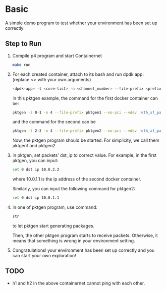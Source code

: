 # Basic

A simple demo program to test whether your environment has been set up correctly

## Step to Run

1. Compile p4 program and start Containernet
   
    ```bash
    make run
    ```

1. For each created container, attach to its bash and run dpdk app: (replace <> with your own arguments)

    ```bash
    <dpdk-app> -l <core-list> -n <channel_number> --file-prefix <prefix> --no-pci --vdev 'eth_af_packet,iface=<veth>' -- <app-args>
    ```

    In this pktgen example, the command for the first docker container can be:

    ```bash
    pktgen -l 0-1 -n 4 --file-prefix pktgen1 --no-pci --vdev 'eth_af_packet,iface=h1-eth0' -- -P -T -m"1.0"
    ```

    and the command for the second can be

    ```bash
    pktgen -l 2-3 -n 4 --file-prefix pktgen2 --no-pci --vdev 'eth_af_packet,iface=h2-eth0' -- -P -T -m"3.0"
    ```

    Now, the pktgen program should be started. For simplicity, we call them pktgen1 and pktgen2

1. In pktgen, set packets' dst_ip to correct value. For example, in the first pktgen, you can input:

    ```bash
    set 0 dst ip 10.0.2.2
    ```

    where 10.0.1.1 is the ip address of the second docker container.<br>

    Similarly, you can input the following command for pktgen2:

    ```bash
    set 0 dst ip 10.0.1.1
    ``` 

1. In one of pktgen program, use command:
    ```bash
    str
    ```
    to let pktgen start generating packages.<br>
    
    Then, the other pktgen program starts to receive packets. Otherwise, it means that something is wrong in your environment setting.

1. Congratulations! your environment has been set up correctly and you can start your own exploration!

## TODO
- h1 and h2 in the above containernet cannot ping with each other.